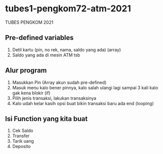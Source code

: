 # tubes1-pengkom72-atm-2021
TUBES PENGKOM 2021

## Pre-defined variables
<ol>
  <li>Detil kartu (pin, no rek, nama, saldo yang ada) (array)</li>
  <li>Saldo yang ada di mesin ATM tsb</li>
 </ol>
 
## Alur program
<ol>
  <li>Masukkan Pin (Array akun sudah pre-defined)</li>
  <li>Masuk menu kalo bener pinnya, kalo salah ulangi lagi sampai 3 kali kalo gak kena blokir (if)</li>
  <li>Pilih jenis transaksi, lakukan transaksinya</li>
  <li>Kalo udah kelar kasih opsi buat bikin transaksi baru ada end (looping)</li>
</ol>

## Isi Function yang kita buat
<ol>
  <li>Cek Saldo</li>
  <li>Transfer</li>
  <li>Tarik uang</li>
  <li>Deposito</li>
</ol>
